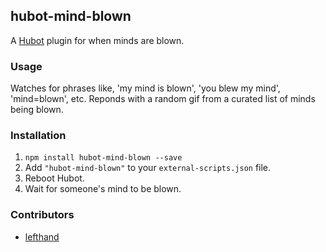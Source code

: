 ## hubot-mind-blown 

A [Hubot](https://github.com/github/hubot) plugin for when minds are blown.

### Usage

Watches for phrases like, 'my mind is blown', 'you blew my mind', 'mind=blown', etc. Reponds with a random gif from a curated list of minds being blown. 

### Installation
1. `npm install hubot-mind-blown --save`
2. Add `"hubot-mind-blown"` to your `external-scripts.json` file.
3. Reboot Hubot.
4. Wait for someone's mind to be blown.

### Contributors

* [lefthand](https://github.com/lefthand)

